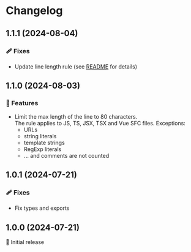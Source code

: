 # Changelog

## 1.1.1 (2024-08-04)

### 🩹 Fixes

- Update line length rule (see [README](./README.md#line-length-limitation) for details)

## 1.1.0 (2024-08-03)

### 🚀 Features

- Limit the max length of the line to 80 characters.  
  The rule applies to JS, TS, JSX, TSX and Vue SFC files. Exceptions:
  - URLs
  - string literals
  - template strings
  - RegExp literals
  - ... and comments are not counted

## 1.0.1 (2024-07-21)

### 🩹 Fixes

- Fix types and exports

## 1.0.0 (2024-07-21)

🚀 Initial release
